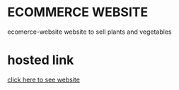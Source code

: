 # ECOMMERCE WEBSITE
ecomerce-website website to sell plants and vegetables
<h1>hosted link</h1>
<a href="https://growcartnaturalplantsshop.on.drv.tw/project/vaithiyanathan.html">click here to see website</a>

